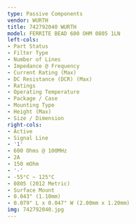 ```yaml
---
type: Passive Components
vendor: WURTH
title: 742792040 WURTH
model: FERRITE BEAD 600 OHM 0805 1LN
left-cols:
- Part Status
- Filter Type
- Number of Lines
- Impedance @ Frequency
- Current Rating (Max)
- DC Resistance (DCR) (Max)
- Ratings
- Operating Temperature
- Package / Case
- Mounting Type
- Height (Max)
- Size / Dimension
right-cols:
- Active
- Signal Line
- '1'
- 600 Ohms @ 100MHz
- 2A
- 150 mOhm
- '-'
- -55°C ~ 125°C
- 0805 (2012 Metric)
- Surface Mount
- 0.043" (1.10mm)
- 0.079" L x 0.047" W (2.00mm x 1.20mm)
img: 742792040.jpg
---
```

